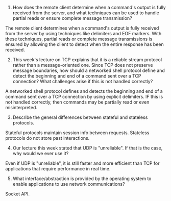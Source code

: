 1. How does the remote client determine when a command's output is fully received from the server, and what techniques can be used to handle partial reads or ensure complete message transmission?

The remote client determines when a command's output is fully received from the server by using techniques like delimiters and EOF markers. With these techniques, partial reads or complete message transmissions is ensured by allowing the client to detect when the entire response has been received. 

2. This week's lecture on TCP explains that it is a reliable stream protocol rather than a message-oriented one. Since TCP does not preserve message boundaries, how should a networked shell protocol define and detect the beginning and end of a command sent over a TCP connection? What challenges arise if this is not handled correctly?

A networked shell protocol defines and detects the beginning and end of a command sent over a TCP connection by using explicit delimiters. IF this is not handled correctly, then commands may be partially read or even misinterpreted.

3. Describe the general differences between stateful and stateless protocols.

Stateful protocols maintain session info between requests. Stateless protocols do not store past interactions.

4. Our lecture this week stated that UDP is "unreliable". If that is the case, why would we ever use it?

Even if UDP is "unreliable", it is still faster and more efficient than TCP for applications that require performance in real time.

5. What interface/abstraction is provided by the operating system to enable applications to use network communications?

Socket API.